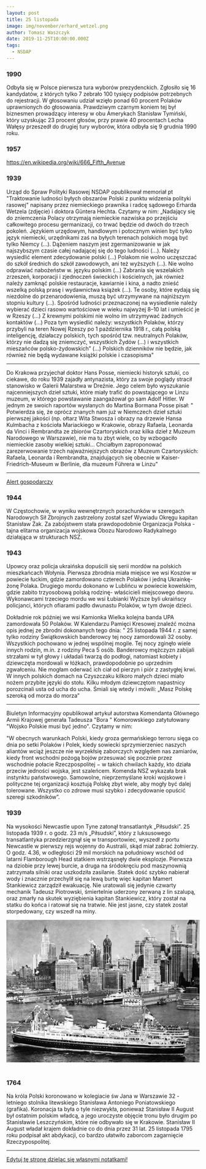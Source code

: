 ```yaml
---
layout: post
title: 25 listopada
image: img/november/erhard_wetzel.png
author: Tomasz Waszczyk
date: 2019-11-25T10:00:00.000Z
tags:
  - NSDAP
---
```


### 1990

Odbyła się w Polsce pierwsza tura wyborów prezydenckich. Zgłosiło się 16 kandydatów, z których tylko 7 zebrało 100 tysięcy podpisów potrzebnych do rejestracji. W głosowaniu udział wzięło ponad 60 procent Polaków uprawnionych do głosowania. Prawdziwym czarnym koniem tej był biznesmen prowadzący interesy w obu Amerykach Stanisław Tymiński, który uzyskując 23 procent głosów, przy prawie 40 procentach Lecha Wałęsy przeszedł do drugiej tury wyborów, która odbyła się 9 grudnia 1990 roku.

<!-- Lewicowym dziennikarzom, wielbicielom Wielkiej Rewolucji Francuskiej, należałoby
przypomnieć, że w czasie Terroru zostały zamknięte wszystkie gazety i ukazywało się tylko jedno
pismo, „Moniteur”, organ rewolucyjnych władz. Niemniej jednak skazano na gilotynę wielu
dziennikarzy za to, co pisali kilka miesięcy, a nawet kilka lat wcześniej. Dlatego należałoby
oczekiwać powściągliwości od tych, co piszą corocznie chwalebne artykuły z okazji rocznicy zdobycia
Bastylii.
Niemieckie łagry i sowieckie gułagi wcale nie były wymysłem Hitlera ani Stalina. To Saint-Just
doszedł do wniosku, że zamiast gilotynować przeciwników, bardziej opłaca się wysłać ich do obozów
pracy. -->

### 1957

https://en.wikipedia.org/wiki/666_Fifth_Avenue

### 1939

Urząd do Spraw Polityki Rasowej NSDAP opublikował memoriał pt "Traktowanie ludności byłych obszarów Polski z punktu widzenia polityki rasowej" napisany przez niemieckiego prawnika i radcę sądowego Erharda Wetzela (zdjęcie) i doktora Güntera Hechta.
Czytamy w nim:
„Nadający się do zniemczenia Polacy otrzymają niemieckie nazwiska po przejściu całkowitego procesu germanizacji, co trwać będzie od dwóch do trzech pokoleń. Językiem urzędowym, handlowym i potocznym winien być tylko język niemiecki, urzędnikami zaś na byłych terenach polskich mogą być tylko Niemcy (...).
Dążeniem naszym jest zgermanizowanie w jak najszybszym czasie całej nadającej się do tego ludności (...). Należy wysiedlić element zdecydowanie polski (...) Polakom nie wolno uczęszczać do szkół średnich do szkół zawodowych, ani też wyższych (...). Nie wolno odprawiać nabożeństw w. języku polskim (...) Zabrania się wszelakich zrzeszeń, korporacji i zjednoczeń świeckich i kościelnych, jak również należy zamknąć polskie restauracje, kawiarnie i kina, a nadto znieść wszelką polską prasę i wydawnictwa książek (...). Te osoby, które eydają się niezdolne do przenarodowienia, muszą być utrzymywane na najniższym stopniu kultury (...). Spośród ludności przeznaczonej na wysiedlenie należy wybierać dzieci rasowo wartościowe w wieku najwyżej 8–10 lat i umieścić je w Rzeszy (...) Z krewnymi polskimi nie wolno im utrzymywać żadnych kontaktów (...) Poza tym wysiedlić należy: wszystkich Polaków, którzy przybyli na teren Nowej Rzeszy po 1 października 1918 r., całą polską inteligencję, działaczy polskich, tych spośród tzw. neutralnych Polaków, którzy nie dadzą się zniemczyć, wszystkich Żydów (...) i wszystkich mieszańców polsko-żydowskich” (...) Polskich dzienników nie będzie, jak również nie będą wydawane książki polskie i czasopisma"

---

Do Krakowa przyjechał doktor Hans Posse, niemiecki historyk sztuki, co ciekawe, do roku 1939 zajadły antynazista, który za swoje poglądy stracił stanowisko w Galerii Malarstwa w Dreźnie.
Jego celem było wyszukanie najcenniejszych dzieł sztuki, które miały trafić do powstającego w Linzu muzeum, w którego powstawanie zaangażował go sam Adolf Hitler.
W jednym ze swoich raportów wysłanych do Martina Bormana Posse pisał:
" Potwierdza się, że oprócz znanych nam już w Niemczech dzieł sztuki pierwszej jakości (np. ołtarz Wita Stwosza i obrazy na drzewie Hansa Kulmbacha z kościoła Mariackiego w Krakowie, obrazy Rafaela, Leonarda da Vinci i Rembrandta ze zbiorów Czartoryskich oraz kilka dzieł z Muzeum Narodowego w Warszawie), nie ma tu zbyt wiele, co by wzbogaciło niemieckie zasoby wielkiej sztuki... Chciałbym zaproponować zarezerwowanie trzech najważniejszych obrazów z Muzeum Czartoryskich: Rafaela, Leonarda i Rembrandta, znajdujących się obecnie w Kaiser-Friedrich-Museum w Berlinie, dla muzeum Führera w Linzu"

---

<a href="./documents/november/zeszytyoswiecimskie2.pdf" target="_blank">Alert gospodarczy</a>

### 1944

W Częstochowie, w wyniku wewnętrznych porachunków w szeregach Narodowych Sił Zbrojnych zastrzelony został szef Wywiadu Okręgu kapitan Stanisław Żak.
Za zabójstwem stała prawdopodobnie Organizacja Polska -tajna elitarna organizacja wojskowa Obozu Narodowo Radykalnego działająca w strukturach NSZ.

### 1943

Upowcy oraz policja ukraińska dopuścili się serii mordów na polskich mieszkańcach Wołynia. Pierwsza zbrodnia miała miejsce we wsi Koszów w powiecie łuckim, gdzie zamordowano czterech Polaków i jedną Ukrainkę- żonę Polaka. Drugiego mordu dokonano w Lublińcu w powiecie kowelskim, gdzie zabito trzyosobową polską rodzinę- właścicieli miejscowego dworu. Wykonawcami trzeciego mordu we wsi Łubianki Wyższe byli ukraińscy policjanci, których ofiarami padło dwunastu Polaków, w tym dwoje dzieci.

Dokładnie rok później we wsi Kamionka Wielka kolejna banda UPA zamordowała 50 Polaków. W Kalendarzu Pamięci Kresowej znaleźć można opis jednej ze zbrodni dokonanych tego dnia: " 25 listopada 1944 r. z samej tylko rodziny Świątkowskich banderowcy tej nocy zamordowali 32 osoby. Wszystkich pochowano w jednej wspólnej mogile. Tej nocy zginęło wiele innych rodzin, m.in. z rodziny Peca 5 osób. Banderowcy mężczyzn zabijali strzałami w tył głowy i układali twarzą do podłogi, natomiast kobiety i dziewczęta mordowali w łóżkach, prawdopodobnie po uprzednim zgwałceniu. Nie mogłam oderwać ich ciał od pierzyn i piór z zastygłej krwi. W innych polskich domach na Czyszczaku kilkoro małych dzieci miało nożem przybite języki do stołu. Kilku młodym dziewczętom napastnicy porozcinali usta od ucha do ucha. Śmiali się wtedy i mówili: „Masz Polskę szeroką od morza do morza”

---

Biuletyn Informacyjny opublikował artykuł autorstwa Komendanta Głównego Armii Krajowej generała Tadeusza "Bora " Komorowskiego zatytułowany "Wojsko Polskie musi być jedno". Czytamy w nim:

"W obecnych warunkach Polski, kiedy groza germańskiego terroru sięga co dnia po setki Polaków i Polek, kiedy sowiecki sprzymierzeniec naszych aliantów wciąż jeszcze nie wyrzekłsię zaborczych względem nas zamiarów, kiedy front wschodni pożogą bojów przesuwać się pocznie przez wschodnie połacie Rzeczpospolitej − w takich chwilach każdy, kto działa przeciw jedności wojska, jest szaleńcem. Komenda NSZ wykazała brak instynktu państwowego. Samowolne, nieprzemyślane kroki wojskowe i polityczne tej organizacji kosztują Polskę zbyt wiele, aby mogły być dalej tolerowane. Wszystko co zdrowe musi szybko i zdecydowanie opuścić szeregi szkodników”.

### 1939

Na wysokości Newcastle upon Tyne zatonął transatlantyk „Piłsudski”.
25 listopada 1939 r. o godz. 23 m/s „Piłsudski”, który z luksusowego transatlantyka przedzierzgnął się w transportowiec, wyszedł z portu Newcastle w pierwszy rejs wojenny do Australii, skąd miał zabrać żołnierzy. O godz. 4.36, w odległości 29 mil morskich na południowy wschód od latarni Flamborough Head statkiem wstrząsnęły dwie eksplozje. Pierwsza na dziobie przy lewej burcie, a druga na śródokręciu pod maszynownią zatrzymała silniki oraz uszkodziła zasilanie. Statek dość szybko nabierał wody i znacznie przechylił się na lewą burtę więc kapitan Mamert Stankiewicz zarządził ewakuację. Nie uratowali się jedynie czwarty mechanik Tadeusz Piotrowski, śmiertelnie uderzony zerwaną z lin szalupą, oraz zmarły na skutek wyziębienia kapitan Stankiewicz, który został na statku do końca i ratował się na tratwie. Nie jest jasne, czy statek został storpedowany, czy wszedł na miny.

<img src="./img/november/pilsudskitransatlantyk.jpg"><br><br>

### 1764

Na króla Polski koronowano w kolegiacie św Jana w Warszawie 32 -letniego stolnika litewskiego Stanisława Antoniego Poniatowskiego (grafika).
Koronacja ta była o tyle niezwykła, ponieważ Stanisław II August był ostatnim polskim władcą, a jego uroczyste objęcie tronu było drugim po Stanisławie Leszczyńskim, które nie odbywało się w Krakowie. Stanisław II August władał krajem dokładnie co do dnia przez 31 lat. 25 listopada 1795 roku podpisał akt abdykacji, co bardzo ułatwiło zaborcom zagarnięcie Rzeczypospolitej.

---

<a href="https://github.com/TomaszWaszczyk/historia.waszczyk.com/edit/master/src/content/november-25.md" target="_blank">Edytuj tę stronę dzieląc się własnymi notatkami!</a>
